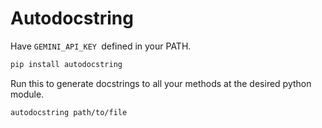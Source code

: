# Autodocstring
Have ```GEMINI_API_KEY ```defined in your PATH.
```bash
pip install autodocstring
```
Run this to generate docstrings to all your methods at the desired python module.
```bash
autodocstring path/to/file
```
